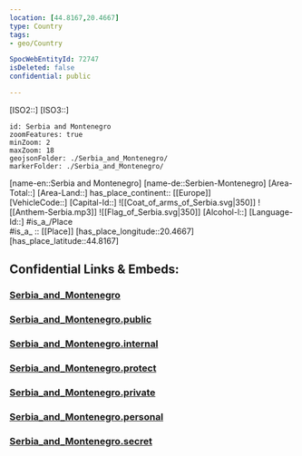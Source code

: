 ```yaml
---
location: [44.8167,20.4667]
type: Country
tags:
- geo/Country

SpocWebEntityId: 72747
isDeleted: false
confidential: public

---
```

[ISO2::]
[ISO3::]
```leaflet
id: Serbia and Montenegro
zoomFeatures: true 
minZoom: 2 
maxZoom: 18
geojsonFolder: ./Serbia_and_Montenegro/
markerFolder: ./Serbia_and_Montenegro/
```

[name-en::Serbia and Montenegro]
[name-de::Serbien-Montenegro]
[Area-Total::]
[Area-Land::]
has_place_continent:: [[Europe]]  
[VehicleCode::]
[Capital-Id::]
![[Coat_of_arms_of_Serbia.svg|350]]
![[Anthem-Serbia.mp3]]
![[Flag_of_Serbia.svg|350]]
[Alcohol-l::]
[Language-Id::]
#is_a_/Place  
#is_a_ :: [[Place]] 
[has_place_longitude::20.4667]
[has_place_latitude::44.8167]


## Confidential Links & Embeds: 

### [Serbia_and_Montenegro](/_Standards/Earth/Continent/Europe/Europe~South/Serbia_and_Montenegro.md) 

### [Serbia_and_Montenegro.public](/_public/Earth/Continent/Europe/Europe~South/Serbia_and_Montenegro.public.md) 

### [Serbia_and_Montenegro.internal](/_internal/Earth/Continent/Europe/Europe~South/Serbia_and_Montenegro.internal.md) 

### [Serbia_and_Montenegro.protect](/_protect/Earth/Continent/Europe/Europe~South/Serbia_and_Montenegro.protect.md) 

### [Serbia_and_Montenegro.private](/_private/Earth/Continent/Europe/Europe~South/Serbia_and_Montenegro.private.md) 

### [Serbia_and_Montenegro.personal](/_personal/Earth/Continent/Europe/Europe~South/Serbia_and_Montenegro.personal.md) 

### [Serbia_and_Montenegro.secret](/_secret/Earth/Continent/Europe/Europe~South/Serbia_and_Montenegro.secret.md)

